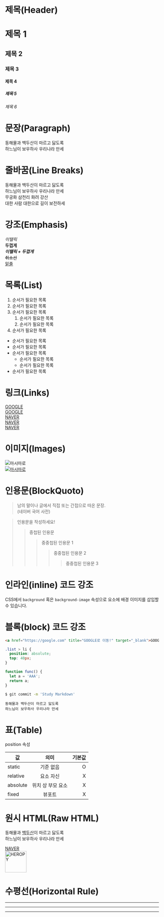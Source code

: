 # 제목(Header)

# 제목 1
## 제목 2
### 제목 3
#### 제목 4
##### 제목 5
###### 제목 6

# 문장(Paragraph)

동해물과 백두산이 마르고 닳도록<br>
하느님이 보우하사 우리나라 만세

# 줄바꿈(Line Breaks)

동해물과 백두산이 마르고 닳도록<br>
하느님이 보우하사 우리나라 만세  
무궁화 삼천리 화려 강산<br>
대한 사람 대한으로 길이 보전하세

# 강조(Emphasis)

_이텔릭_  
**두껍게**  
**_이텔릭 + 두껍게_**  
~~취소선~~  
<u>밑줄</u>

# 목록(List)

1. 순서가 필요한 목록
1. 순서가 필요한 목록
1. 순서가 필요한 목록
    1. 순서가 필요한 목록
    1. 순서가 필요한 목록
1. 순서가 필요한 목록

- 순서가 필요한 목록
- 순서가 필요한 목록 
- 순서가 필요한 목록
    - 순서가 필요한 목록 
    - 순서가 필요한 목록 
- 순서가 필요한 목록 

# 링크(Links)

  <a href="https://google.com">GOOGLE</a>  
  [GOOGLE](https://google.com)  
  <a href="https://naver.com" title="NAVER로 이동!">NAVER</a>  
  [NAVER](https://naver.com "NAVER로 이동!")  
  <a href="https://naver.com" title="NAVER로 이동!" target="_blank">NAVER</a>  

  # 이미지(Images)

  ![마시마로](https://mblogthumb-phinf.pstatic.net/MjAxNjEyMDJfMTgx/MDAxNDgwNjcxOTgwNTQz.2MlISCki4rVuwTixXfINn-sez81cBCuNF4x5H37HTLQg.paMy0NYHgTZ1lN0knOKrhNOr79vUuUzaLX6XEuy8M0Ag.JPEG.dbsruddk44/%EC%BA%A1%EC%B2%98.JPG?type=w2)  
  [![마시마로](https://mblogthumb-phinf.pstatic.net/MjAxNjEyMDJfMTgx/MDAxNDgwNjcxOTgwNTQz.2MlISCki4rVuwTixXfINn-sez81cBCuNF4x5H37HTLQg.paMy0NYHgTZ1lN0knOKrhNOr79vUuUzaLX6XEuy8M0Ag.JPEG.dbsruddk44/%EC%BA%A1%EC%B2%98.JPG?type=w2)](https://blog.naver.com/thch989)

  # 인용문(BlockQuoto)

  > 남의 말이나 글에서 직접 또는 간접으로 따온 문장.  
  > (네이버 국어 사전)

  > 인용문을 작성하세요!
  >> 중첩된 인용문
  >>> 중중첩된 인용문 1
  >>>> 중중첩된 인용문 2
  >>>>> 중중첩된 인용문 3

  # 인라인(inline) 코드 강조

  CSS에서 `background` 혹은 `background-image` 속성으로 요소에 배경 이미지를 삽입할 수 있습니다.

  # 블록(block) 코드 강조

  ```html
  <a href="https://google.com" title="GOOGLE로 이동!" target="_blank">GOOGLE</a> 
  ```

  ```css
  .list > li {
    position: absolute;
    top: 40px;
  }
  ```

  ```javascript
  function func() {
    let a = 'AAA';
    return a;
  }
  ```

  ```bash
  $ git commit -m 'Study Markdown'
  ```

  ```plaintext
  동해물과 백두산이 마르고 닳도록  
  하느님이 보우하사 우리나라 만세 
  ```
 
 # 표(Table)

 position 속성

 값 | 의미 | 기본값
 --|:--:|--:
 static | 기준 없음 | O  
 relative | 요소 자신 | X
 absolute | 위치 상 부모 요소 | X
 fixed | 뷰포트 | X

 # 원시 HTML(Raw HTML)

 동해물과 <span style="text-decoration: underline;">백두산</span>이 마르고 닳도록<br/>
 하느님이 보우하사 우리나라 만세

  <a href="https://naver.com" title="NAVER로 이동!" target="_blank">NAVER</a>  
  <img width="70" src="https://mblogthumb-phinf.pstatic.net/MjAxNjEyMDJfMTgx/MDAxNDgwNjcxOTgwNTQz.2MlISCki4rVuwTixXfINn-sez81cBCuNF4x5H37HTLQg.paMy0NYHgTZ1lN0knOKrhNOr79vUuUzaLX6XEuy8M0Ag.JPEG.dbsruddk44/%EC%BA%A1%EC%B2%98.JPG?type=w2" alt="HEROPY" />

  # 수평선(Horizontal Rule)

  ---

  ***

  ___
